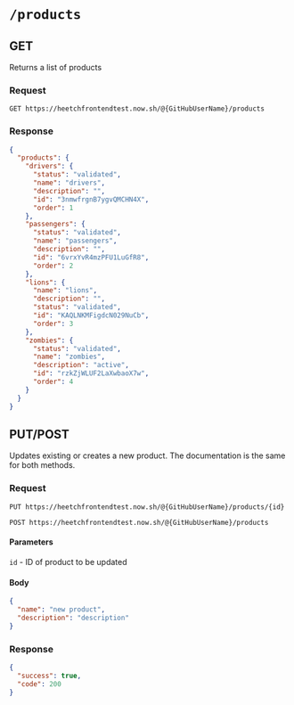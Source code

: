 # `/products`

## GET

Returns a list of products

### Request

```http
GET https://heetchfrontendtest.now.sh/@{GitHubUserName}/products
```

### Response

```json
{
  "products": {
    "drivers": {
      "status": "validated",
      "name": "drivers",
      "description": "",
      "id": "3nmwfrgnB7ygvQMCHN4X",
      "order": 1
    },
    "passengers": {
      "status": "validated",
      "name": "passengers",
      "description": "",
      "id": "6vrxYvR4mzPFU1LuGfR8",
      "order": 2
    },
    "lions": {
      "name": "lions",
      "description": "",
      "status": "validated",
      "id": "KAQLNKMFigdcN029NuCb",
      "order": 3
    },
    "zombies": {
      "status": "validated",
      "name": "zombies",
      "description": "active",
      "id": "rzkZjWLUF2LaXwbaoX7w",
      "order": 4
    }
  }
}
```

## PUT/POST

Updates existing or creates a new product. The documentation is the same for both methods.

### Request

```http
PUT https://heetchfrontendtest.now.sh/@{GitHubUserName}/products/{id}
```

```http
POST https://heetchfrontendtest.now.sh/@{GitHubUserName}/products
```

#### Parameters

`id` - ID of product to be updated

#### Body

```json
{
  "name": "new product",
  "description": "description"
}
```

### Response

```json
{
  "success": true,
  "code": 200
}
```
